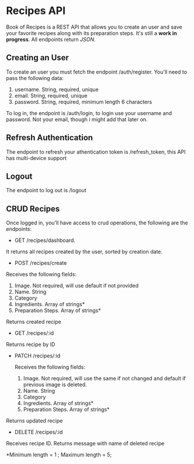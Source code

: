 # Recipes API

Book of Recipes is a REST API that allows you to create an user and save your favorite recipes along with its preparation steps. It's still a **work in progress**. All endpoints return _JSON_.

## Creating an User

To create an user you must fetch the endpoint /auth/register. You'll need to pass the following data:

  1. username. String, required, unique
  2. email. String, required, unique
  3. password. String, required, minimum length 6 characters

To log in, the endpoint is /auth/login, to login use your username and password. Not your email, though i might add that later on.

## Refresh Authentication

The endpoint to refresh your athentication token is /refresh_token, this API has multi-device support

## Logout

The endpoint to log out is /logout

## CRUD Recipes

Once logged in, you'll have access to crud operations, the following are the endpoints:

- GET /recipes/dashboard.

It returns all recipes created by the user, sorted by creation date.

- POST /recipes/create

Receives the following fields:
  1. Image. Not required, will use default if not provided
  2. Name. String
  3. Category
  4. Ingredients. Array of strings\*
  5. Preparation Steps. Array of strings\*

Returns created recipe

- GET /recipes/:id
  
Returns recipe by ID

- PATCH /recipes/:id

  Receives the following fields:
  1. Image. Not required, will use the same if not changed and default if previous image is deleted.
  2. Name. String
  3. Category
  4. Ingredients. Array of strings\*
  5. Preparation Steps. Array of strings\*

Returns updated recipe

- DELETE /recipes/:id

Receives recipe ID. Returns message with name of deleted recipe

\*Minimum length = 1 ; Maximum length = 5;
